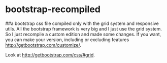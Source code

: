 # bootstrap-recompiled
##a bootstrap css file compiled only with the grid system and responsive utils.
All the bootstrap framework is very big and I just use the grid system. So I just recompile a custom edition and made some changes. If you want, you can make your version, including or excluding features http://getbootstrap.com/customize/. 

Look at http://getbootstrap.com/css/#grid.
